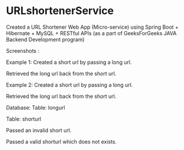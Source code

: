# URLshortenerService

Created a URL Shortener Web App (Micro-service) using Spring Boot + Hibernate + MySQL + RESTful APIs
(as a part of GeeksForGeeks JAVA Backend Development program)

Screenshots :

Example 1:
Created a short url by passing a long url.
![]()

Retrieved the long url back from the short url.
![]()

Example 2:
Created a short url by passing a long url.
![]()

Retrieved the long url back from the short url.
![]()

Database:
Table: longurl
![]()

Table: shorturl
![]()

Passed an invalid short url.
![]()

Passed a valid shorturl which does not exists.
![]()

